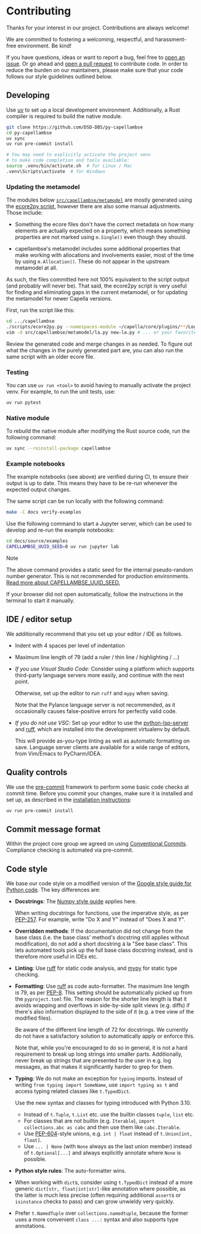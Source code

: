 <!--
 ~ SPDX-FileCopyrightText: Copyright DB InfraGO AG
 ~ SPDX-License-Identifier: Apache-2.0
 -->

Contributing
============

Thanks for your interest in our project. Contributions are always welcome!

We are committed to fostering a welcoming, respectful, and harassment-free
environment. Be kind!

If you have questions, ideas or want to report a bug, feel free to [open an
issue]. Or go ahead and [open a pull request] to contribute code. In order to
reduce the burden on our maintainers, please make sure that your code follows
our style guidelines outlined below.

[open an issue]: https://github.com/DSD-DBS/py-capellambse/issues
[open a pull request]: https://github.com/DSD-DBS/py-capellambse/pulls

Developing
----------

Use [uv](https://docs.astral.sh/uv/) to set up a local development environment.
Additionally, a Rust compiler is required to build the native module.

```bash
git clone https://github.com/DSD-DBS/py-capellambse
cd py-capellambse
uv sync
uv run pre-commit install

# You may need to explicitly activate the project venv
# to make code completion and tools available:
source .venv/bin/activate.sh  # for Linux / Mac
.venv\Scripts\activate  # for Windows
```

### Updating the metamodel

The modules below [`src/capellambse/metamodel`](src/capellambse/metamodel) are
mostly generated using the [ecore2py script](scripts/ecore2py.py), however
there are also some manual adjustments. Those include:

- Something the ecore files don't have the correct metadata on how many
  elements are actually expected on a property, which means something
  properties are not marked using `m.Single()` even though they should.

- capellambse's metamodel includes some additional properties that make working
  with allocations and involvements easier, most of the time by using
  `m.Allocation()`. These do not appear in the upstream metamodel at all.

As such, the files committed here not 100% equivalent to the script output (and
probably will never be). That said, the ecore2py script is very useful for
finding and eliminating gaps in the current metamodel, or for updating the
metamodel for newer Capella versions.

First, run the script like this:

```sh
cd .../capellambse
./scripts/ecore2py.py --namespaces-module ~/capella/core/plugins/**/LogicalArchitecture.ecore - |ruff format - >new-la.py
vim -d src/capellambse/metamodel/la.py new-la.py # ... or your favorite diff editor
```

Review the generated code and merge changes in as needed. To figure out what
the changes in the purely generated part are, you can also run the same script
with an older ecore file.

### Testing

You can use `uv run <tool>` to avoid having to manually activate the project
venv. For example, to run the unit tests, use:

```sh
uv run pytest
```

### Native module

To rebuild the native module after modifying the Rust source code, run the
following command:

```bash
uv sync --reinstall-package capellambse
```

### Example notebooks

The example notebooks (see above) are verified during CI, to ensure their
output is up to date. This means they have to be re-run whenever the expected
output changes.

The same script can be run locally with the following command:

```sh
make -C docs verify-examples
```

Use the following command to start a Jupyter server, which can be used to
develop and re-run the example notebooks:

```bash
cd docs/source/examples
CAPELLAMBSE_UUID_SEED=0 uv run jupyter lab
```

> [!NOTE]
> The above command provides a static seed for the internal pseudo-random
> number generator. This is not recommended for production environments. [Read
> more about
> CAPELLAMBSE_UUID_SEED.](https://dsd-dbs.github.io/py-capellambse/start/envvars.html)

If your browser did not open automatically, follow the instructions in the
terminal to start it manually.

IDE / editor setup
------------------

We additionally recommend that you set up your editor / IDE as follows.

- Indent with 4 spaces per level of indentation

- Maximum line length of 79 (add a ruler / thin line / highlighting / ...)

- *If you use Visual Studio Code*: Consider using a platform which supports
  third-party language servers more easily, and continue with the next point.

  Otherwise, set up the editor to run `ruff` and `mypy` when saving.

  Note that the Pylance language server is not recommended, as it occasionally
  causes false-positive errors for perfectly valid code.

- *If you do not use VSC*: Set up your editor to use the [python-lsp-server]
  and [ruff], which are installed into the development virtualenv by default.

  This will provide as-you-type linting as well as automatic formatting on
  save. Language server clients are available for a wide range of editors, from
  Vim/Emacs to PyCharm/IDEA.

Quality controls
----------------

We use the [pre-commit] framework to perform some basic code checks at commit
time. Before you commit your changes, make sure it is installed and set up, as
described in the [installation instructions](#Developing):

```bash
uv run pre-commit install
```

Commit message format
---------------------

Within the project core group we agreed on using [Conventional
Commits](https://www.conventionalcommits.org/en/v1.0.0/#summary). Compliance
checking is automated via pre-commit.

Code style
----------

We base our code style on a modified version of the [Google style guide for
Python code]. The key differences are:

- **Docstrings**: The [Numpy style guide] applies here.

  When writing docstrings for functions, use the imperative style, as per
  [PEP-257]. For example, write "Do X and Y" instead of "Does X and Y".

- **Overridden methods**: If the documentation did not change from the base
  class (i.e. the base class' method's docstring still applies without
  modification), do not add a short docstring á la "See base class". This lets
  automated tools pick up the full base class docstring instead, and is
  therefore more useful in IDEs etc.

- **Linting**: Use [ruff] for static code analysis, and [mypy] for static type
  checking.

- **Formatting**: Use [ruff] as code auto-formatter. The maximum line length is
  79, as per [PEP-8]. This setting should be automatically picked up from the
  `pyproject.toml` file. The reason for the shorter line length is that it
  avoids wrapping and overflows in side-by-side split views (e.g. diffs) if
  there's also information displayed to the side of it (e.g. a tree view of the
  modified files).

  Be aware of the different line length of 72 for docstrings. We currently do
  not have a satisfactory solution to automatically apply or enforce this.

  Note that, while you're encouraged to do so in general, it is not a hard
  requirement to break up long strings into smaller parts. Additionally, never
  break up strings that are presented to the user in e.g. log messages, as that
  makes it significantly harder to grep for them.

- **Typing**: We do not make an exception for `typing` imports. Instead of
  writing `from typing import SomeName`, use `import typing as t` and access
  typing related classes like `t.TypedDict`.

  Use the new syntax and classes for typing introduced with Python 3.10.

  - Instead of `t.Tuple`, `t.List` etc. use the builtin classes `tuple`, `list`
    etc.
  - For classes that are not builtin (e.g. `Iterable`), `import collections.abc
    as cabc` and then use them like `cabc.Iterable`.
  - Use [PEP-604]-style unions, e.g. `int | float` instead of `t.Union[int,
    float]`.
  - Use `... | None` (with `None` always as the last union member) instead of
    `t.Optional[...]` and always explicitly annotate where `None` is possible.

- **Python style rules**: The auto-formatter wins.

- When working with `dict`s, consider using `t.TypedDict` instead of a more
  generic `dict[str, float|int|str]`-like annotation where possible, as the
  latter is much less precise (often requiring additional `assert`s or
  `isinstance` checks to pass) and can grow unwieldy very quickly.

- Prefer `t.NamedTuple` over `collections.namedtuple`, because the former uses
  a more convenient `class ...:` syntax and also supports type annotations.

[google style guide for python code]:
  https://google.github.io/styleguide/pyguide.html
[mypy]: https://github.com/python/mypy
[numpy style guide]:
  https://numpydoc.readthedocs.io/en/latest/format.html#docstring-standard
[pep-8]: https://www.python.org/dev/peps/pep-0008/
[pep-257]: https://peps.python.org/pep-0257/
[pep-604]: https://www.python.org/dev/peps/pep-0604/
[pre-commit]: https://pre-commit.com/
[python-lsp-server]: https://github.com/python-lsp/python-lsp-server
[ruff]: https://github.com/astral-sh/ruff
